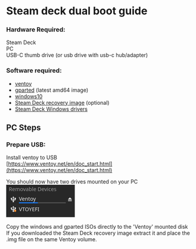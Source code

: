 # Steam deck dual boot guide

### Hardware Required:
Steam Deck  
PC  
USB-C thumb drive (or usb drive with usb-c hub/adapter)

### Software required:
- [ventoy](https://www.ventoy.net/en/download.html)
- [gparted](https://gparted.org/download.php) (latest amd64 image)
- [windows10](https://www.microsoft.com/en-us/software-download/windows10ISO) 
- [Steam Deck recovery image](https://help.steampowered.com/en/faqs/view/1B71-EDF2-EB6D-2BB3)  (optional)
- [Steam Deck Windows drivers](https://help.steampowered.com/en/faqs/view/6121-ECCD-D643-BAA8) 

## PC Steps

### Prepare USB:
Install ventoy to USB  
[https://www.ventoy.net/en/doc_start.html](https://www.ventoy.net/en/doc_start.html) 

You should now have two drives mounted on your PC  
![](images/sddb_image01.png) 

Copy the windows and gparted ISOs directly to the 'Ventoy' mounted disk  
If you downloaded the Steam Deck recovery image extract it and place the .img file on the same Ventoy volume.  